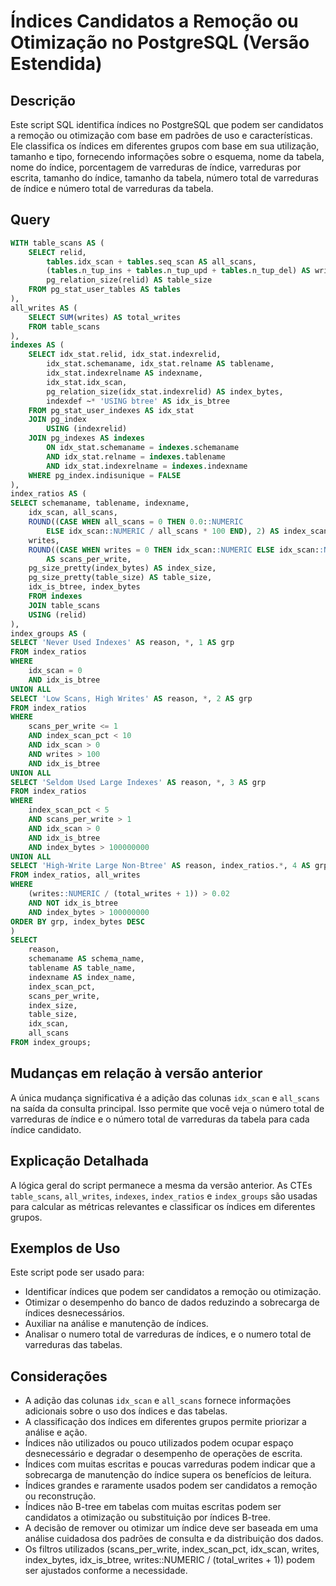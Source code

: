 # Índices Candidatos a Remoção ou Otimização no PostgreSQL (Versão Estendida)

## Descrição

Este script SQL identifica índices no PostgreSQL que podem ser candidatos a remoção ou otimização com base em padrões de uso e características. Ele classifica os índices em diferentes grupos com base em sua utilização, tamanho e tipo, fornecendo informações sobre o esquema, nome da tabela, nome do índice, porcentagem de varreduras de índice, varreduras por escrita, tamanho do índice, tamanho da tabela, número total de varreduras de índice e número total de varreduras da tabela.

## Query

```sql
WITH table_scans AS (
    SELECT relid,
        tables.idx_scan + tables.seq_scan AS all_scans,
        (tables.n_tup_ins + tables.n_tup_upd + tables.n_tup_del) AS writes,
        pg_relation_size(relid) AS table_size
    FROM pg_stat_user_tables AS tables
),
all_writes AS (
    SELECT SUM(writes) AS total_writes
    FROM table_scans
),
indexes AS (
    SELECT idx_stat.relid, idx_stat.indexrelid,
        idx_stat.schemaname, idx_stat.relname AS tablename,
        idx_stat.indexrelname AS indexname,
        idx_stat.idx_scan,
        pg_relation_size(idx_stat.indexrelid) AS index_bytes,
        indexdef ~* 'USING btree' AS idx_is_btree
    FROM pg_stat_user_indexes AS idx_stat
    JOIN pg_index
        USING (indexrelid)
    JOIN pg_indexes AS indexes
        ON idx_stat.schemaname = indexes.schemaname
        AND idx_stat.relname = indexes.tablename
        AND idx_stat.indexrelname = indexes.indexname
    WHERE pg_index.indisunique = FALSE
),
index_ratios AS (
SELECT schemaname, tablename, indexname,
    idx_scan, all_scans,
    ROUND((CASE WHEN all_scans = 0 THEN 0.0::NUMERIC
        ELSE idx_scan::NUMERIC / all_scans * 100 END), 2) AS index_scan_pct,
    writes,
    ROUND((CASE WHEN writes = 0 THEN idx_scan::NUMERIC ELSE idx_scan::NUMERIC / writes END), 2)
        AS scans_per_write,
    pg_size_pretty(index_bytes) AS index_size,
    pg_size_pretty(table_size) AS table_size,
    idx_is_btree, index_bytes
    FROM indexes
    JOIN table_scans
    USING (relid)
),
index_groups AS (
SELECT 'Never Used Indexes' AS reason, *, 1 AS grp
FROM index_ratios
WHERE
    idx_scan = 0
    AND idx_is_btree
UNION ALL
SELECT 'Low Scans, High Writes' AS reason, *, 2 AS grp
FROM index_ratios
WHERE
    scans_per_write <= 1
    AND index_scan_pct < 10
    AND idx_scan > 0
    AND writes > 100
    AND idx_is_btree
UNION ALL
SELECT 'Seldom Used Large Indexes' AS reason, *, 3 AS grp
FROM index_ratios
WHERE
    index_scan_pct < 5
    AND scans_per_write > 1
    AND idx_scan > 0
    AND idx_is_btree
    AND index_bytes > 100000000
UNION ALL
SELECT 'High-Write Large Non-Btree' AS reason, index_ratios.*, 4 AS grp
FROM index_ratios, all_writes
WHERE
    (writes::NUMERIC / (total_writes + 1)) > 0.02
    AND NOT idx_is_btree
    AND index_bytes > 100000000
ORDER BY grp, index_bytes DESC
)
SELECT
    reason,
    schemaname AS schema_name,
    tablename AS table_name,
    indexname AS index_name,
    index_scan_pct,
    scans_per_write,
    index_size,
    table_size,
    idx_scan,
    all_scans
FROM index_groups;
```

## Mudanças em relação à versão anterior

A única mudança significativa é a adição das colunas `idx_scan` e `all_scans` na saída da consulta principal. Isso permite que você veja o número total de varreduras de índice e o número total de varreduras da tabela para cada índice candidato.

## Explicação Detalhada

A lógica geral do script permanece a mesma da versão anterior. As CTEs `table_scans`, `all_writes`, `indexes`, `index_ratios` e `index_groups` são usadas para calcular as métricas relevantes e classificar os índices em diferentes grupos.

## Exemplos de Uso

Este script pode ser usado para:

* Identificar índices que podem ser candidatos a remoção ou otimização.
* Otimizar o desempenho do banco de dados reduzindo a sobrecarga de índices desnecessários.
* Auxiliar na análise e manutenção de índices.
* Analisar o numero total de varreduras de índices, e o numero total de varreduras das tabelas.

## Considerações

* A adição das colunas `idx_scan` e `all_scans` fornece informações adicionais sobre o uso dos índices e das tabelas.
* A classificação dos índices em diferentes grupos permite priorizar a análise e ação.
* Índices não utilizados ou pouco utilizados podem ocupar espaço desnecessário e degradar o desempenho de operações de escrita.
* Índices com muitas escritas e poucas varreduras podem indicar que a sobrecarga de manutenção do índice supera os benefícios de leitura.
* Índices grandes e raramente usados podem ser candidatos a remoção ou reconstrução.
* Índices não B-tree em tabelas com muitas escritas podem ser candidatos a otimização ou substituição por índices B-tree.
* A decisão de remover ou otimizar um índice deve ser baseada em uma análise cuidadosa dos padrões de consulta e da distribuição dos dados.
* Os filtros utilizados (scans\_per\_write, index\_scan\_pct, idx\_scan, writes, index\_bytes, idx\_is\_btree, writes::NUMERIC / (total\_writes + 1)) podem ser ajustados conforme a necessidade.
